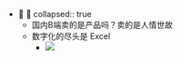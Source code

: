 - 🐶  🐶
  collapsed:: true
	- 国内B端卖的是产品吗？卖的是人情世故
	- 数字化的尽头是 Excel
		- ![](https://kidpic.oss-cn-beijing.aliyuncs.com/kaimini/20220526113636.png)
